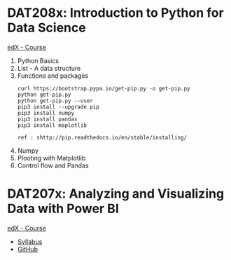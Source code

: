 # DAT208x: Introduction to Python for Data Science
[edX - Course](https://courses.edx.org/courses/course-v1:Microsoft+DAT208x+2T2018/course/)

1. Python Basics
2. List - A data structure
3. Functions and packages  
    ```
    curl https://bootstrap.pypa.io/get-pip.py -o get-pip.py
    python get-pip.py
    python get-pip.py --user
    pip3 install --upgrade pip
    pip3 install numpy
    pip3 install pandas
    pip3 install maplotlib
    
    ref : shttp://pip.readthedocs.io/en/stable/installing/
    ```
4. Numpy
5. Plooting with Matplotlib
6. Control flow and Pandas



# DAT207x: Analyzing and Visualizing Data with Power BI
[edX - Course](https://courses.edx.org/courses/course-v1:Microsoft+DAT207x+2T2018/course/)

* [Syllabus](https://prod-edxapp.edx-cdn.org/assets/courseware/v1/547b1a8915e1bf0d9a94bbab517a7eed/asset-v1:Microsoft+DAT207x+2T2018+type@asset+block/DAT207x_Syllabus.pdf)
* [GitHub](https://github.com/MicrosoftLearning/Analyzing-Visualizing-Data-PowerBI)
